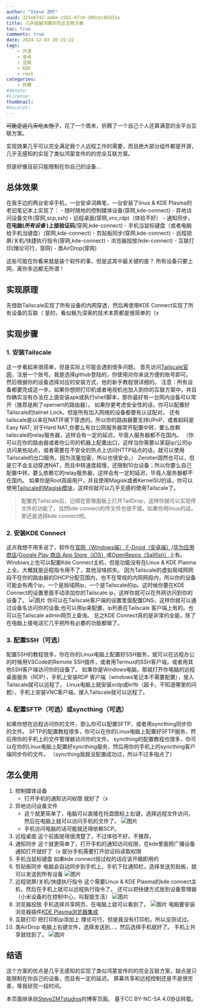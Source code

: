 ```yaml
---
author: "Steve ZMT"
uuid: 325e6742-aa8e-c5b1-d7c0-209cbc05d31a
title: 几乎超越鸿蒙的完全互联方案
toc: true
comments: true
date: 2024-12-03 20:15:22
tags:
    - 开源
    - 安卓
    - 互联
    - KDE
    - root
categories:
    - 折腾
#donate:
#license:
thumbnail:
#excerpt:
---
```


~~可能是这几天吃太饱了~~，花了一个周末，折腾了一个自己个人还算满意的全平台互联方案。

实现效果几乎可以完全满足我个人远程工作的需要，而且绝大部分组件都是开源，几乎无感知的实现了类似鸿蒙宣传的的完全互联方案。

但是好像目前只能限制在你自己的设备...

## 总体效果
在我手边的两台安卓手机，一台安卓词典笔，一台安装了linux & KDE Plasma的老旧笔记本上实现了：
    - 随时随地的控制媒体设备(穿网,kde-connect)
    - 异地访问设备文件(穿网,scp,ssh)
    - 远程桌面(穿网,vnc,rdp)（体验不好）
    - 通知同步，**在电脑(_所有设备_ )上接验证码**(穿网,kde-connect)
    - 手机当鼠标键盘（或者电脑给手机当键盘）(穿网,kde-connect)
    - 剪贴板同步(穿网,kde-connect)
    - 远程锁屏/关机/快捷执行指令(穿网,kde-connect)
    - 浏览器投放(kde-connect)
    - 互联打印(理论可行，穿网)
    - 类AirDrop(穿网)

这些可能在你看来就是装个软件的事，但是这其中最关键的是？
所有设备只要上网，离你多远都无所谓！

## 实现原理
先借助Tailscale实现了所有设备的内网穿透，然后再使用KDE Connect实现了所有设备的互联（
是的，看似极为深奥的技术本质都是很简单的（x

## 实现步骤
### 1. 安装Tailscale

这一步看起来很简单，但是实际上可能会遇到很多问题。
首先访问[Tailscale官网](https://tailscale.com/)，注册一个账号。我是选择github登陆的，你使用对你来说方便的账号即可。
然后根据你的设备选择对应的安装方式，他的新手教程很详细的。
注意：所有设备都要完成这一步。如果你想把打印机或者电视机也加入到你的互联方案中，并且你确实没有办法在上面安装apk或执行shell脚本，那你最好有一台网内设备可以常开（推荐是刷了openwrt的路由器）。
如果你更考虑安全性的话，你可以配置好Tailscale的tailnet Lock，但是所有加入网络的设备都要有认证配对。
还有tailscale是以来在NAT环境下穿透的，所以你的路由器要支持UPnP，或者起码是Easy NAT; 对于Hard NAT,你要么有台公网服务器常开配置中转，要么依赖tailscale的relay服务器，这样会有一定的延迟，毕竟人服务器都不在国内。
（你可以在你的路由器或者你公司的机器上配置出口，这样当你需要以家庭ip/公司ip访问某些站点，或者需要在不安全的热点上访问HTTP站点的话，就可以使用Tailscale的出口服务。因为流量加密，所以也很安全。）
Zerotier固然也可以，但是它不会主动穿透NAT，而且中转速度超慢，还限制10台设备；所以你要么自己配置中转，要么依赖它的relay服务器，这样会有一定的延迟，毕竟人服务器都不在国内。
如果你是Root高级用户，并且使用Magisk或者KernelSU的话，你可以使用[Tailscale的Magisk模块](https://github.com/anasfanani/Magisk-Tailscaled/releases "将前往 Github.com")，这样你就可以几乎无感的使用Tailscale了。

> 配置完Tailscale后，记得在管理面板上打开TailDrop，这样你就可以实现传文件的功能了，当然kde connect的传文件也很不错，如果你用linux的话，那还是选择kde connect吧。

### 2. 安装KDE Connect
这点我想不用多说了，软件在[官网（Windows端）](https://kdeconnect.kde.org/),[F-Droid（安卓端）](https://f-droid.org/packages/org.kde.kdeconnect_tp/)/[华为应用商店](https://appgallery.cloud.huawei.com/ag/n/app/C104724723)/[Google Play 商店](https://play.google.com/store/apps/details?id=org.kde.kdeconnect_tp "您所在的国家和地区可能无法访问此链接。"),[App Store（iOS）](https://apps.apple.com/app/kde-connect/id1580245991)或[OpenRepos（Salifish）](https://openrepos.net/content/r1tschy/sailfish-connect)上有。
Windows上也可以配置Kde Connect主机，但是功能没有在Linux & KDE Plasma上全。大概就是远程指令用不了，其他没啥损失。
因为Tailscale的虚拟局域网网段不在你的路由器的DHCP分配范围内，也不在常规的内网网段内，所以你的设备可能会有两个ip，一个是局域网ip，一个是Tailscale的ip。这时候你要在KDE Connect的设置里面手动添加你的Tailscale ip，这样你就可以在外网访问到你的设备了。
![图片](https://mirror.blog.stevezmt.top/images/blog/real-harmony-connect-all/2_compressed.jpg)
你可以在Tailscale客户端的设置里面配置DNS，这样你就可以通过设备名访问你的设备;也可以用ip来配置，ip列表在Tailscale 客户端上有的。也可以在Tailscale admin网页上查询。
总之KDE Connect真的是非常的全能，除了在电脑上接电话它几乎把所有必要的功能都做了。

### 3. 配置SSH（可选）
配置SSH的教程很多，你在你的Linux电脑上配置好SSH服务，就可以在远程办公的时候用VSCode的Remote SSH插件，或者用Termux的SSH客户端，或者用其他SSH客户端访问你的设备了。
如果你是Windows电脑，那就打开你电脑的远程桌面服务（RDP），手机上安装RDP 客户端（windows笔记本不需要配置），接入Tailscale就可以远程了。
Linux电脑上就安装xrdp或krfb（超卡，不知道哪里的问题），手机上安装VNC客户端，接入Tailscale就可以远程了。

### 4. 配置SFTP（可选）或syncthing（可选）
如果你想在远程访问你的文件，那么你可以配置SFTP，或者用syncthing同步你的文件。
SFTP的配置教程很多，你可以在你的Linux电脑上配置好SFTP服务，然后用你的手机上的文件管理器访问你的文件。
syncthing的配置教程也很多，你可以在你的Linux电脑上配置好syncthing服务，然后用你的手机上的syncthing客户端同步你的文件。
（syncthing我就没配置成功过，所以不过多指点了）

## 怎么使用

1. 控制媒体设备
   - 打开手机的通知访问权限
  就好了（x
2. 异地访问设备文件
    - 这个就更简单了，电脑可以直接在托盘图标上右键，选择远程文件访问，然后在电脑上就可以访问手机的文件了。
   ![图片](https://mirror.blog.stevezmt.top/images/blog/real-harmony-connect-all/7_compressed.jpg)
    - 手机访问电脑的话可能就还得依赖SCP。
1. 远程桌面
   这个前面提得很清楚了，不过体验不好，不推荐。
2. 通知同步
    这个就更简单了，打开手机的通知访问权限，在kde里面把广播设备通知打开就好了（x
    部分手机需要打开验证码读取权限
3. 手机当鼠标键盘
   如果kde connect授过权的话应该开箱即用的
4. 剪贴板同步
   电脑会自动同步到手机上。手机下拉通知栏，选择发送剪贴板，就可以发送到所有设备
    ![图片](https://mirror.blog.stevezmt.top/images/blog/real-harmony-connect-all/6_compressed.jpg)
5. 远程锁屏/关机/快捷执行指令
   这个需要Linux & KDE Plasma的kde connect主机，然后在手机上就可以远程执行指令了。
   还可以把快捷方式放到设备管理器（小米设备的在控制中心，叫智能生活）
   ![图片](https://mirror.blog.stevezmt.top/images/blog/real-harmony-connect-all/1_compressed.jpg)
6. 浏览器投放
   手机选择共享网页，在电脑上就可以看到了。
   ![图片](https://mirror.blog.stevezmt.top/images/blog/real-harmony-connect-all/4_compressed.jpg)
   电脑要安装浏览器插件[KDE Plasma浏览器集成](https://community.kde.org/Plasma/Browser_Integration)
7.  互联打印
    把打印机ip添加上
    理论可行，但是我没有打印机，所以没测试过。
8.  类AirDrop
    电脑上右键文件，选择发送到...，然后选择手机就好了。
    手机上共享就找到了。
    ![图片](https://mirror.blog.stevezmt.top/images/blog/real-harmony-connect-all/5_compressed.jpg)

## 结语
这个方案的优点是几乎无感知的实现了类似鸿蒙宣传的的完全互联方案，缺点是只能限制在你自己的设备，而且有一定的延迟。
屏幕共享和远程控制还是不是很完善，等我研究一段时间。

   本页面继承自[SteveZMTstudios](https://blog.stevezmt.top)的博客页面。
   基于CC BY-NC-SA 4.0协议转载。
